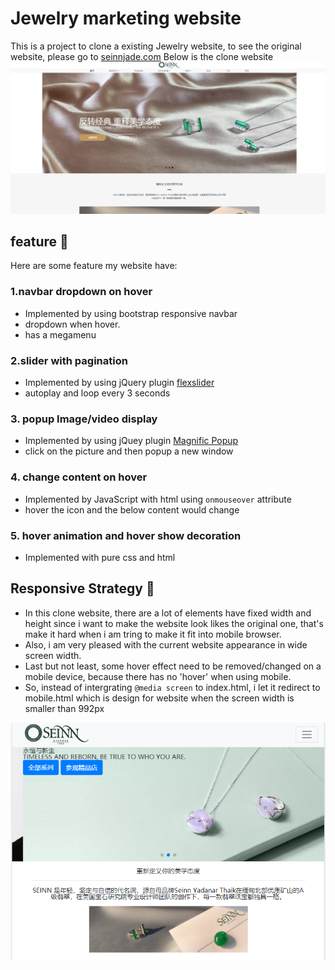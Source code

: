 # Jewelry marketing website

This is a project to clone a existing Jewelry website, to see the original website, please go to [seinnjade.com](https://www.seinnjade.com/)
Below is the clone website
![Image of clone website](./assets/img/MainPage.png)

## feature :wrench:

Here are some feature my website have:

### 1.navbar dropdown on hover

* Implemented by using bootstrap responsive navbar
* dropdown when hover.
* has a megamenu

### 2.slider with pagination

* Implemented by using jQuery plugin [flexslider](http://flexslider.woothemes.com/index.html)
* autoplay and loop every 3 seconds

### 3. popup Image/video display

* Implemented by using jQuey plugin [Magnific Popup](https://dimsemenov.com/plugins/magnific-popup/)
* click on the picture and then popup a new window

### 4. change content on hover

* Implemented by JavaScript with html using `onmouseover` attribute
* hover the icon and the below content would change

### 5. hover animation and hover show decoration

* Implemented with pure css and html
  
## Responsive Strategy :iphone:

- In this clone website, there are a lot of elements have fixed width and height since i want to make the website look likes the original one, that's make it hard when i am tring to make it fit into mobile browser.
- Also, i am very pleased with the current website appearance in wide screen width.
- Last but not least, some hover effect need to be removed/changed on a mobile device, because there has no 'hover' when using mobile.
- So, instead of intergrating `@media screen` to index.html, i let it redirect to mobile.html which is design for website when the screen width is smaller than 992px

![Image of mobile version](./assets/img/mobile.png)
